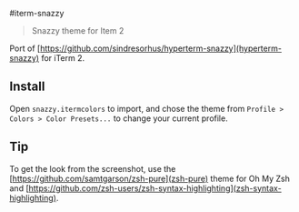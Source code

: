 #iterm-snazzy

> Snazzy theme for Item 2

Port of [https://github.com/sindresorhus/hyperterm-snazzy](hyperterm-snazzy) for iTerm 2.

## Install
Open `snazzy.itermcolors` to import, and chose the theme from `Profile > Colors > Color Presets...` to change your current profile.

## Tip
To get the look from the screenshot, use the [https://github.com/samtgarson/zsh-pure](zsh-pure) theme for Oh My Zsh and [https://github.com/zsh-users/zsh-syntax-highlighting](zsh-syntax-highlighting).
